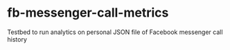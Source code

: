 # fb-messenger-call-metrics
Testbed to run analytics on personal JSON file of Facebook messenger call history
